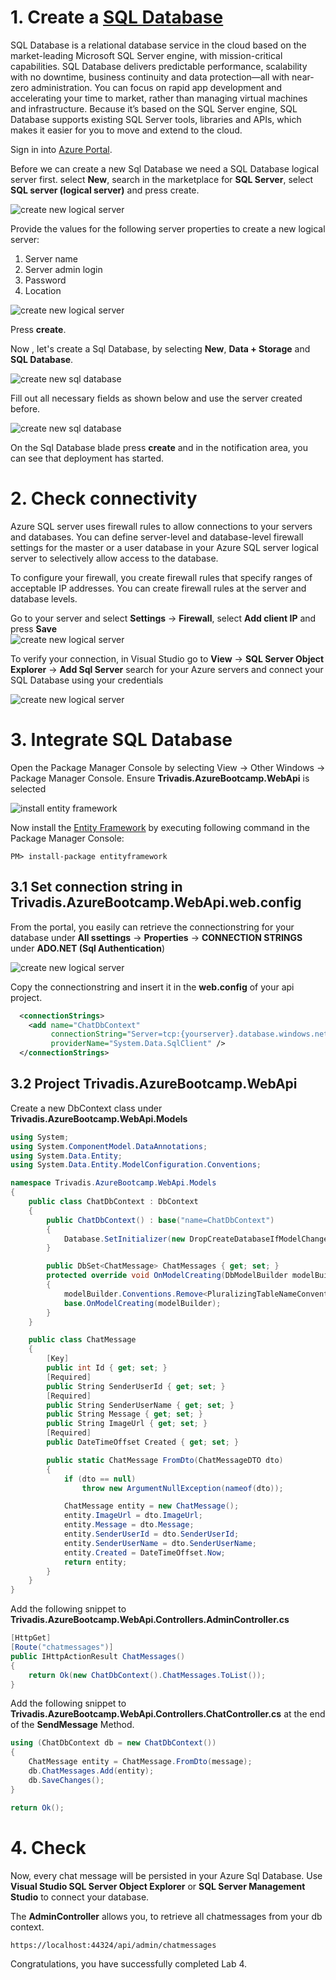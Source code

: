 
# 1. Create a [SQL Database](https://azure.microsoft.com/en-us/documentation/articles/sql-database-technical-overview/)

SQL Database is a relational database service in the cloud based on the market-leading Microsoft SQL Server engine, with mission-critical capabilities. SQL Database delivers predictable performance, scalability with no downtime, business continuity and data protection—all with near-zero administration. You can focus on rapid app development and accelerating your time to market, rather than managing virtual machines and infrastructure. Because it’s based on the SQL Server engine, SQL Database supports existing SQL Server tools, libraries and APIs, which makes it easier for you to move and extend to the cloud.

Sign in into [Azure Portal](https://portal.azure.com/).

Before we can create a new Sql Database we need a SQL Database logical server first.
select **New**, search in the marketplace for **SQL Server**, select **SQL server (logical server)** and press create.

![create new logical server](./images/sqldb-createsrv-01.png)

Provide the values for the following server properties to create a new logical server:

1.  Server name
2.  Server admin login
3.  Password
4.  Location

![create new logical server](./images/sqldb-createsrv-02.png)

Press **create**.

Now , let's create a Sql Database, by selecting **New**, **Data + Storage** and **SQL Database**.

![create new sql database](./images/sqldb-create1.png)

Fill out all necessary fields as shown below and use the server created before. 

![create new sql database](./images/sqldb-create2.png)

On the Sql Database blade press **create** and in the notification area, you can see that deployment has started.

# 2. Check connectivity

Azure SQL server uses firewall rules to allow connections to your servers and databases. You can define server-level and database-level firewall settings for the master or a user database in your Azure SQL server logical server to selectively allow access to the database.

To configure your firewall, you create firewall rules that specify ranges of acceptable IP addresses. You can create firewall rules at the server and database levels.

Go to your server and select **Settings** -> **Firewall**, select **Add client IP** and press **Save**   
![create new logical server](./images/firewall.png)

To verify your connection, in Visual Studio go to **View** -> **SQL Server Object Explorer** -> **Add Sql Server** search for your Azure servers and connect your SQL Database using your credentials


![create new logical server](./images/connectserver.png)


# 3. Integrate SQL Database

Open the Package Manager Console by selecting View -> Other Windows -> Package Manager Console. Ensure **Trivadis.AzureBootcamp.WebApi** is selected

![install entity framework](./images/sqldb-install-ef.png)

Now install the [Entity Framework](https://msdn.microsoft.com/en-us/en$/data/ef.aspx) by executing following command in the Package Manager Console:

```
PM> install-package entityframework 
```

## 3.1 Set connection string in  Trivadis.AzureBootcamp.WebApi.web.config

From the portal, you easily can retrieve the connectionstring for your database under **All ssettings** -> **Properties** -> **CONNECTION STRINGS** under **ADO.NET (Sql Authentication**)

![create new logical server](./images/connectionstring.png)

Copy the connectionstring and insert it in the **web.config** of your api project. 

```xml
  <connectionStrings>
    <add name="ChatDbContext"
         connectionString="Server=tcp:{yourserver}.database.windows.net,1433;Data Source={yourserver.database.windows.net;Initial Catalog={your database};Persist Security Info=False;User ID={your_username};Password={your_password};MultipleActiveResultSets=False;Encrypt=True;TrustServerCertificate=False;Connection Timeout=30;"
         providerName="System.Data.SqlClient" />
  </connectionStrings>
```

## 3.2 Project **Trivadis.AzureBootcamp.WebApi** 

Create a new DbContext class under **Trivadis.AzureBootcamp.WebApi.Models**

```csharp
using System;
using System.ComponentModel.DataAnnotations;
using System.Data.Entity;
using System.Data.Entity.ModelConfiguration.Conventions;

namespace Trivadis.AzureBootcamp.WebApi.Models
{
    public class ChatDbContext : DbContext
    {
        public ChatDbContext() : base("name=ChatDbContext")
        {
            Database.SetInitializer(new DropCreateDatabaseIfModelChanges<ChatDbContext>());
        }

        public DbSet<ChatMessage> ChatMessages { get; set; }
        protected override void OnModelCreating(DbModelBuilder modelBuilder)
        {
            modelBuilder.Conventions.Remove<PluralizingTableNameConvention>();
            base.OnModelCreating(modelBuilder);
        }
    }

    public class ChatMessage
    {
        [Key]
        public int Id { get; set; }
        [Required]
        public String SenderUserId { get; set; }
        [Required]
        public String SenderUserName { get; set; }
        public String Message { get; set; }
        public String ImageUrl { get; set; }
        [Required]
        public DateTimeOffset Created { get; set; }

        public static ChatMessage FromDto(ChatMessageDTO dto)
        {
            if (dto == null)
                throw new ArgumentNullException(nameof(dto));

            ChatMessage entity = new ChatMessage();
            entity.ImageUrl = dto.ImageUrl;
            entity.Message = dto.Message;
            entity.SenderUserId = dto.SenderUserId;
            entity.SenderUserName = dto.SenderUserName;
            entity.Created = DateTimeOffset.Now;
            return entity;
        }
    }
}
```

Add the following snippet to **Trivadis.AzureBootcamp.WebApi.Controllers.AdminController.cs**

```csharp
[HttpGet]
[Route("chatmessages")]
public IHttpActionResult ChatMessages()
{
    return Ok(new ChatDbContext().ChatMessages.ToList());
}
```

Add the following snippet to **Trivadis.AzureBootcamp.WebApi.Controllers.ChatController.cs** at the end of the **SendMessage** Method.

```csharp
using (ChatDbContext db = new ChatDbContext())
{
    ChatMessage entity = ChatMessage.FromDto(message);
    db.ChatMessages.Add(entity);
    db.SaveChanges();
}

return Ok();

```

# 4. Check

Now, every chat message will be persisted in your Azure Sql Database. Use **Visual Studio SQL Server Object Explorer** or **SQL Server Management Studio** to connect your database.

The **AdminController** allows you, to retrieve all chatmessages from your db context.
```
https://localhost:44324/api/admin/chatmessages
```

Congratulations, you have successfully completed Lab 4.




